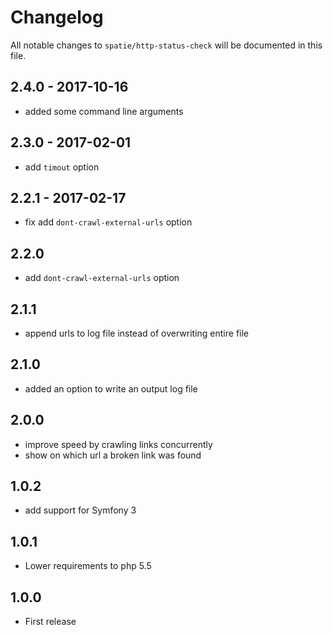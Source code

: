 # Changelog

All notable changes to `spatie/http-status-check` will be documented in this file.

## 2.4.0 - 2017-10-16
- added some command line arguments

## 2.3.0 - 2017-02-01
- add `timout` option

## 2.2.1 - 2017-02-17
- fix add `dont-crawl-external-urls` option

## 2.2.0
- add `dont-crawl-external-urls` option

## 2.1.1
- append urls to log file instead of overwriting entire file

## 2.1.0
- added an option to write an output log file

## 2.0.0
- improve speed by crawling links concurrently
- show on which url a broken link was found

## 1.0.2
- add support for Symfony 3

## 1.0.1
- Lower requirements to php 5.5


## 1.0.0
- First release
